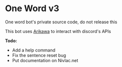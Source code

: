 # One Word v3

One word bot's private source code, do not release this

This bot uses [Arikawa](https://github.com/diamondburned/arikawa) to interact with discord's APIs

**Todo:**
- Add a help command
- Fix the sentence reset bug
- Put documentation on Nivlac.net